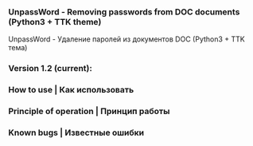 ### UnpassWord - Removing passwords from DOC documents (Python3 + TTK theme)
UnpassWord - Удаление паролей из документов DOC (Python3 + TTK тема)

### Version 1.2 (current):

### How to use | Как использовать

### Principle of operation | Принцип работы

###  Known bugs | Известные ошибки
